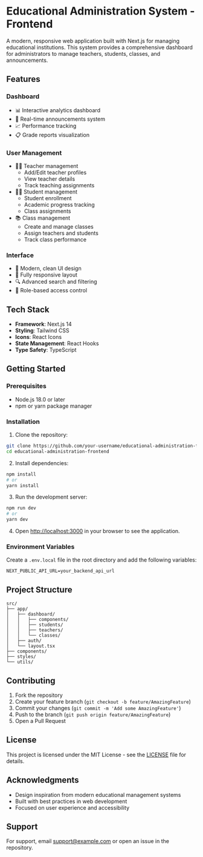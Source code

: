# Educational Administration System - Frontend

A modern, responsive web application built with Next.js for managing educational institutions. This system provides a comprehensive dashboard for administrators to manage teachers, students, classes, and announcements.

## Features

### Dashboard
- 📊 Interactive analytics dashboard
- 📢 Real-time announcements system
- 📈 Performance tracking
- 📋 Grade reports visualization

### User Management
- 👩‍🏫 Teacher management
  - Add/Edit teacher profiles
  - View teacher details
  - Track teaching assignments
- 👨‍🎓 Student management
  - Student enrollment
  - Academic progress tracking
  - Class assignments
- 📚 Class management
  - Create and manage classes
  - Assign teachers and students
  - Track class performance

### Interface
- 🎨 Modern, clean UI design
- 📱 Fully responsive layout
- 🔍 Advanced search and filtering
- 🎯 Role-based access control

## Tech Stack

- **Framework**: Next.js 14
- **Styling**: Tailwind CSS
- **Icons**: React Icons
- **State Management**: React Hooks
- **Type Safety**: TypeScript

## Getting Started

### Prerequisites

- Node.js 18.0 or later
- npm or yarn package manager

### Installation

1. Clone the repository:
```bash
git clone https://github.com/your-username/educational-administration-frontend.git
cd educational-administration-frontend
```

2. Install dependencies:
```bash
npm install
# or
yarn install
```

3. Run the development server:
```bash
npm run dev
# or
yarn dev
```

4. Open [http://localhost:3000](http://localhost:3000) in your browser to see the application.

### Environment Variables

Create a `.env.local` file in the root directory and add the following variables:
```env
NEXT_PUBLIC_API_URL=your_backend_api_url
```

## Project Structure

```
src/
├── app/
│   ├── dashboard/
│   │   ├── components/
│   │   ├── students/
│   │   ├── teachers/
│   │   └── classes/
│   ├── auth/
│   └── layout.tsx
├── components/
├── styles/
└── utils/
```

## Contributing

1. Fork the repository
2. Create your feature branch (`git checkout -b feature/AmazingFeature`)
3. Commit your changes (`git commit -m 'Add some AmazingFeature'`)
4. Push to the branch (`git push origin feature/AmazingFeature`)
5. Open a Pull Request

## License

This project is licensed under the MIT License - see the [LICENSE](LICENSE) file for details.

## Acknowledgments

- Design inspiration from modern educational management systems
- Built with best practices in web development
- Focused on user experience and accessibility

## Support

For support, email support@example.com or open an issue in the repository.
